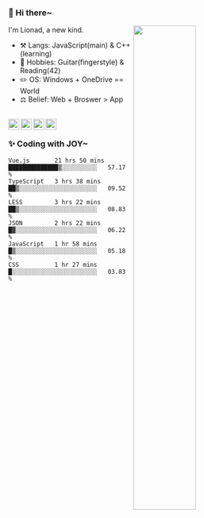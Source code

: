 ### 👋 Hi there~

[<img align="right" width="50%" src="https://github-readme-stats.vercel.app/api?username=Lionad-Morotar&show_icons=true">](https://metrics.lecoq.io/Lionad-Morotar?template=classic)

I'm Lionad, a new kind.

- ⚒️ Langs: JavaScript(main) & C++(learning)
- 🎨 Hobbies: Guitar(fingerstyle) & Reading(42)
- ✏️ OS: Windows + OneDrive == World
- ⚖️ Belief: Web + Broswer > App

<br />

<a href="https://www.lionad.art">
  <img align="left" alt="lionad-art" width="22px" src="https://cdn.jsdelivr.net/npm/simple-icons@3.1.0/icons/wordpress.svg" />
</a>
<a href="#1806234223">
  <img align="left" alt="1806234223" width="22px" src="https://cdn.jsdelivr.net/npm/simple-icons@3.1.0/icons/tencentqq.svg" />
</a>
<a href="https://www.zhihu.com/people/Lionad">
  <img align="left" alt="132yse" width="22px" src="https://cdn.jsdelivr.net/npm/simple-icons@3.1.0/icons/zhihu.svg" />
</a>
<a href="https://github.com/Lionad-Morotar">
  <img align="left" alt="yisar" width="22px" src="https://cdn.jsdelivr.net/npm/simple-icons@3.1.0/icons/github.svg" />
</a>

<br />

### ✨ Coding with JOY~

<!--START_SECTION:waka-->

```text
Vue.js       21 hrs 50 mins  ██████████████▒░░░░░░░░░░   57.17 %
TypeScript   3 hrs 38 mins   ██▒░░░░░░░░░░░░░░░░░░░░░░   09.52 %
LESS         3 hrs 22 mins   ██▒░░░░░░░░░░░░░░░░░░░░░░   08.83 %
JSON         2 hrs 22 mins   █▓░░░░░░░░░░░░░░░░░░░░░░░   06.22 %
JavaScript   1 hr 58 mins    █▒░░░░░░░░░░░░░░░░░░░░░░░   05.18 %
CSS          1 hr 27 mins    █░░░░░░░░░░░░░░░░░░░░░░░░   03.83 %
```

<!--END_SECTION:waka-->
